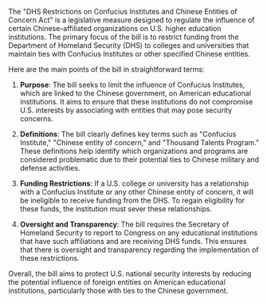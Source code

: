 The "DHS Restrictions on Confucius Institutes and Chinese Entities of Concern Act" is a legislative measure designed to regulate the influence of certain Chinese-affiliated organizations on U.S. higher education institutions. The primary focus of the bill is to restrict funding from the Department of Homeland Security (DHS) to colleges and universities that maintain ties with Confucius Institutes or other specified Chinese entities.

Here are the main points of the bill in straightforward terms:

1. **Purpose**: The bill seeks to limit the influence of Confucius Institutes, which are linked to the Chinese government, on American educational institutions. It aims to ensure that these institutions do not compromise U.S. interests by associating with entities that may pose security concerns.

2. **Definitions**: The bill clearly defines key terms such as "Confucius Institute," "Chinese entity of concern," and "Thousand Talents Program." These definitions help identify which organizations and programs are considered problematic due to their potential ties to Chinese military and defense activities.

3. **Funding Restrictions**: If a U.S. college or university has a relationship with a Confucius Institute or any other Chinese entity of concern, it will be ineligible to receive funding from the DHS. To regain eligibility for these funds, the institution must sever these relationships.

4. **Oversight and Transparency**: The bill requires the Secretary of Homeland Security to report to Congress on any educational institutions that have such affiliations and are receiving DHS funds. This ensures that there is oversight and transparency regarding the implementation of these restrictions.

Overall, the bill aims to protect U.S. national security interests by reducing the potential influence of foreign entities on American educational institutions, particularly those with ties to the Chinese government.